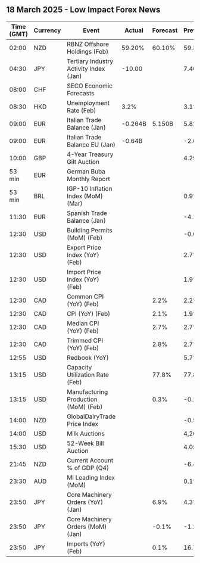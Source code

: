 ## 18 March 2025 - Low Impact Forex News

| Time (GMT) | Currency | Event | Actual | Forecast | Previous |
|------|----------|-------|--------|----------|----------|
| 02:00 | NZD | RBNZ Offshore Holdings (Feb) | 59.20% | 60.10% | 59.30% |
| 04:30 | JPY | Tertiary Industry Activity Index (Jan) | -10.00 |  | 7.40 |
| 08:00 | CHF | SECO Economic Forecasts |  |  |  |
| 08:30 | HKD | Unemployment Rate (Feb) | 3.2% |  | 3.1% |
| 09:00 | EUR | Italian Trade Balance (Jan) | -0.264B | 5.150B | 5.820B |
| 09:00 | EUR | Italian Trade Balance EU (Jan) | -0.64B |  | -2.02B |
| 10:00 | GBP | 4-Year Treasury Gilt Auction |  |  | 4.294% |
| 53 min | EUR | German Buba Monthly Report |  |  |  |
| 53 min | BRL | IGP-10 Inflation Index (MoM) (Mar) |  |  | 0.9% |
| 11:30 | EUR | Spanish Trade Balance (Jan) |  |  | -4.12B |
| 12:30 | USD | Building Permits (MoM) (Feb) |  |  | -0.6% |
| 12:30 | USD | Export Price Index (YoY) (Feb) |  |  | 2.7% |
| 12:30 | USD | Import Price Index (YoY) (Feb) |  |  | 1.9% |
| 12:30 | CAD | Common CPI (YoY) (Feb) |  | 2.2% | 2.2% |
| 12:30 | CAD | CPI (YoY) (Feb) |  | 2.1% | 1.9% |
| 12:30 | CAD | Median CPI (YoY) (Feb) |  | 2.7% | 2.7% |
| 12:30 | CAD | Trimmed CPI (YoY) (Feb) |  | 2.8% | 2.7% |
| 12:55 | USD | Redbook (YoY) |  |  | 5.7% |
| 13:15 | USD | Capacity Utilization Rate (Feb) |  | 77.8% | 77.8% |
| 13:15 | USD | Manufacturing Production (MoM) (Feb) |  | 0.3% | -0.1% |
| 14:00 | NZD | GlobalDairyTrade Price Index |  |  | -0.5% |
| 14:00 | USD | Milk Auctions |  |  | 4,209.0 |
| 15:30 | USD | 52-Week Bill Auction |  |  | 4.050% |
| 21:45 | NZD | Current Account % of GDP (Q4) |  |  | -6.40% |
| 23:30 | AUD | MI Leading Index (MoM) |  |  | 0.1% |
| 23:50 | JPY | Core Machinery Orders (YoY) (Jan) |  | 6.9% | 4.3% |
| 23:50 | JPY | Core Machinery Orders (MoM) (Jan) |  | -0.1% | -1.2% |
| 23:50 | JPY | Imports (YoY) (Feb) |  | 0.1% | 16.7% |

